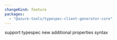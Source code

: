 ```yaml
---
changeKind: feature
packages:
  - "@azure-tools/typespec-client-generator-core"
---
```


support typespec new additional properties syntax
